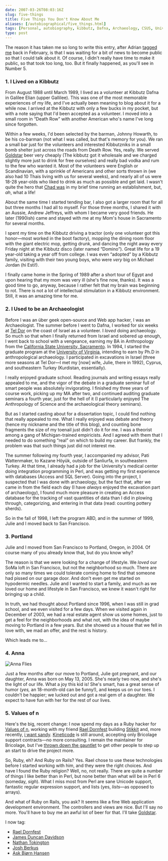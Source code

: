 ```yaml
--- 
date: 2007-03-26T08:03:16Z
slug: five-things
title: Five Things You Don't Know About Me
aliases: [/autobiographical/five_things.html]
tags: [Personal, autobiography, kibbutz, Dafna, Archaeology, CSUS, University of Virginia, Portland, Oregon, family, lifestyle, Anna, Values Of n, Stikkit, I Want Sandy]
type: post
---
```


<p>The reason it has taken me so long to write this entry, after Adrian <a href="http://use.perl.org/~Adrian/journal/32192" title="Five things you don't know about Adrian Howard">tagged me</a> back in February, is that I was waiting for a bit of news to become public so that I could talk about it. Of course, I didn't really have time to make it public, so that took too long, too. But it finally happened, as you'll see in Number 5.</p>

<h3>1. I Lived on a Kibbutz</h3>
<p>From August 1988 until March 1989, I lived as a volunteer at Kibbutz Dafna in Galilee Elian (upper Gallilee). This was one of the most memorable experiences of my life, and I've actually been meaning to blog about it for a while now. I arrived at the Kibbutz with only a few bucks in my pocket, but with a note saying that I'd been accepted as a volunteer. I moved into a small room in <q>Death Row</q> with another American who's name I've long since forgotten.</p>

<p>Within a few weeks, I'd been selected by the barman, Johnny Howarth, to be his co-barman (not what I was called, but that's memory for you). We ran a small bar just for the volunteers and interested Kibbutzniks in a small bomb shelter just across the roads from Death Row. Yes, really. We served <a href="https://en.wikipedia.org/wiki/Goldstar_beer" title="Wikipedia describes Goldstar beer">Goldstar</a> beer very cheaply (The kibbutz got it wholesale and we charged slightly more just to drink for free ourselves) and really bad vodka and rum to the few who wanted it. Most of the volunteers were English or Scandinavian, with a sprinkle of Americans and other sorts thrown in (we also had 10 Thais living with us for several weeks), and nearly all of us were 18-28 year-olds who liked to drink as much as possible and get laid. I wasn't quite the hero that <a href="http://www.chaddickerson.com/blog/2006/12/19/five-things-you-didnt-know-about-me" title="Five things you didn't know about Chad Dickerson">Chad was</a> in my brief time running an establishment, but, <em>ah</em>, what a life!</p>
  
<p>About the same time I started tending bar, I also got a larger room that for all but three months I had all to myself. For those three months, I shared it with an Aussie, Andrew Jeffreys, with whom I became very good friends. He later (1990ish) came and stayed with me at my Mom's house in Sacramento for several months.</p>

<p>I spent my time on the Kibbutz driving a tractor (only one volunteer got this honor—most worked in the boot factory), mopping the dining room floor with the giant electric mop, getting drunk, and dancing the night away every Friday night at the Kibbutz disco (later named <q>Domino</q>). Great life for a 19 year-old taking a year off from college. I was even <q>adopted</q> by a Kibbutz family, visiting with their two young boys, who were <em>very</em> big on Michael Jordan (hi Esti!).</p>

<p>I finally came home in the Spring of 1989 after a short tour of Egypt and upon hearing that my mom was very ill (she's fine now, thanks). It was a good time to go, anyway, because I rather felt that my brain was beginning to rot. There is not a lot of intellectual stimulation in a Kibbutz environment. Still, it was an amazing time for me.</p>

<h3>2. I Used to be an Archaeologist</h3>

<p>Before I was an über geek open-source and Web app hacker, I was an 
Archaeologist. The summer before I went to Dafna, I worked for six weeks at <a href="http://micro5.mscc.huji.ac.il/~dor/" title="The Tel Dor Project">Tel Dor</a> on the coast of Israel as a volunteer. I <em>loved</em> doing archaeology. So much so that when I finally returned from Israel and sobered up enough, I went back to school with a vengeance, earning my BA in Anthropology from the <a href="http://www.csus.edu/">California State University, Sacramento</a>. In 1994, I started the graduate program at the <a href="http://www.virginia.edu/">University of Virginia</a>, intending to earn by Ph.D in anthropological archaeology. I participated in excavations in Israel (three more seasons at Tel Dor—I met my [now] wife, Julie, there in 1992), Cyprus, and southeastern Turkey (Kurdistan, essentially).</p>

<p>I really enjoyed graduate school. Reading journals and writing essays really appealed to me, and the vigor of the debate in a graduate seminar full of smart people was absolutely invigorating. I finished my three years of course work, picking up my MA after two, and continued auditing graduate seminars a fourth year, just for the hell of it (I particularly enjoyed The Anthropology of Science and the archaeological theory seminars).</p>

<p>But as I started casting about for a dissertation topic, I could find nothing that really appealed to me. What I really enjoyed was debate and theory (hence my nickname and the title of this blog), and counting bone fragments the size of my toenail just didn't do it for me. I was a theorist among a gang of Michigan-trained empiricists. And I agreed with them that I needed to do something <q>real</q> on which to build my career. But frankly, the problem was that such things just did not interest me.</p>

<p>The summer following my fourth year, I accompanied my advisor, Pati Wattenmaker, to Kazane Höyük, outside of Sanliurfa, in southeastern Turkey. At that time, I already had a job for the University's medical center doing integration programming in Perl, and was getting my first experience with databases (Access and SQL Server). Going into the project, I suspected that I was done with archaeology, but the fact that, after we came in from the field each day (I have <em>always</em> enjoyed the excavation part of archaeology), I found much more pleasure in creating an Access database for the tracking of vast quantities of data than I did in plowing through, categorizing, and entering in that data (read: counting pottery sherds).</p>

<p>So in the fall of 1998, I left the program ABD, and in the summer of 1999, Julie and I moved back to San Francisco.</p>

<h3>3. Portland</h3>

<p>Julie and I moved from San Francisco to Portland, Oregon, in 2004. Of course many of you already know that, but do you know why?</p>

<p>The reason is that we were looking for a change of lifestyle. We <em>loved</em> our SoMa loft in San Francisco, but not the neighborhood so much. There are only so many times we could tolerate coming home to find that someone had pissed on our garage door. And don't even get me started on hypodermic needles. Julie and I wanted to start a family, and much as we loved our home and lifestyle in San Francisco, we knew it wasn't right for bringing up a child.</p>

<p>In truth, we had thought about Portland since 1996, when I was still in grad school, and we even visited for a few days. When we visited again in December of 2003, we had a real estate agent show us some homes, just to get a feel for the neighborhoods and what not, with the idea of maybe moving to Portland in a few years. But she showed us a house that we fell in love with, we mad an offer, and the rest is history.</p>

<p>Which leads me to…</p>

<h3>4. Anna</h3>
  
<img src="https://farm1.static.flickr.com/67/202287377_402f407e8e.jpg?v=0"  alt="Anna Flies"/>
  
<p>Just a few months after our move to Portland, Julie got pregnant, and our daughter, Anna was born on May 13, 2005. She's nearly two now, and she's the light of our life. What a joy this kid is! She's smart, has a great sense of humor (<em>yes,</em> an 18-month-old can be funny!), and keeps us on our toes. I couldn't be happier; we lucked out and got a real gem of a daughter. We expect to have fun with her for the rest of our lives.</p>

<h3>5. Values of n</h3>

<p>Here's the big, recent change: I now spend my days as a Ruby hacker for <a href="http://www.valuesofn.com/">Values of n</a>, working with my friend <a href="http://www.raelity.org/">Rael Dornfest</a> building <a href="http://www.stikkit.com">Stikkit</a> and, more recently, <a href="http://www.iwantsandy.com/">i want sandy</a>. <a href="http://www.kineticode.com/">Kineticode</a> is still around, accepting only Bricolage support contracts—no more consulting. I remain the maintainer for Bricolage, but I've <a href="http://marc.info/?l=bricolage-general&amp;m=117392382314816" title="My Message to the Bricolage Community">thrown down the gauntlet</a> to get other people to step up an start to drive the project more.</p>

<p>So, Ruby, eh? And Ruby on Rails? Yes. Rael chose to use these technologies before I started working with him, and they were the right choices. And have I found the Ruby religion? Well, no, not really. There are quite a number of things I like better than in Perl, but none better than what will be in Perl 6 (someday, <em>sigh</em>). What I miss most from Perl are sane Unicode support, fantastic regular expression support, and lists (yes, <em>lists</em>—as opposed to arrays).</p>

<p>And what of Ruby on Rails, you ask? It seems like a fine Web application development environment. The controllers and views are nice. But I'll say no more. You'll have to buy me an awful lot of beer for that. I'll take <a href="https://en.wikipedia.org/wiki/Goldstar_beer" title="Wikipedia describes Goldstar beer">Goldstar</a>.</p>

<p>I now tag:</p>

<ul>
  <li><a href="http://www.raelity.org/">Rael Dornfest</a></li>
  <li><a href="http://blog.duncandavidson.com/blog/">James Duncan Davidson</a></li>
  <li><a href="http://radar.oreilly.com/nat/">Nathan Tokington</a></li>
  <li><a href="http://blogs.ittoolbox.com/database/soup/">Josh Berkus</a></li>
  <li><a href="http://www.askbjoernhansen.com/">Ask Bjørn Hansen</a></li>
</ul>
